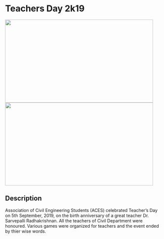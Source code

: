 # Teachers Day 2k19

<img src="https://github.com/ACES-GNDEC/UPLOADS/blob/main/1%20(17).jpg" width="480" height="270">        <img src="https://github.com/ACES-GNDEC/UPLOADS/blob/main/1%20(21).jpg" width="480" height="270">

## Description 

Association of Civil Engineering Students (ACES) celebrated Teacher’s Day on 5th September, 2019, on the birth anniversary of a great teacher Dr. Sarvepalli Radhakrishnan. All the teachers of Civil Department were honoured. Various games were organized for teachers and the event ended by thier wise words.


